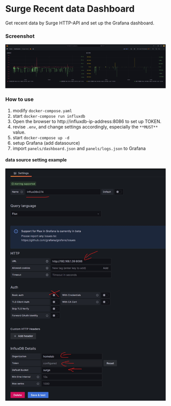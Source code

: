 # Surge Recent data Dashboard

Get recent data by Surge HTTP-API and set up the Grafana dashboard. 

### Screenshot

![screenshot](./screenshot/screenshot.jpeg)

### How to use

1. modify `docker-compose.yaml` 
2. start `docker-compose run influxdb`
3. Open the browser to http://influxdb-ip-address:8086 to set up TOKEN.
4. revise `.env`, and change settings accordingly, especially the `**MUST**` value. 
4. start `docker-compose up -d`
5. setup Grafana (add datasource)
6. import `panels/dashboard.json` and `panels/logs.json` to Grafana


#### data source setting example

![screenshot](./screenshot/datasource.jpeg)
